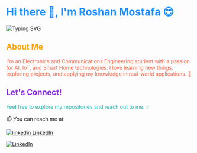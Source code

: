 <h1 style="color:#1E90FF;">Hi there 👋, I'm Roshan Mostafa 😊</h1>


![Typing SVG](https://readme-typing-svg.herokuapp.com?font=Fira+Code&size=28&duration=4000&pause=1000&color=1E90FF&center=true&vCenter=true&width=600&lines=Welcome+to+my+GitHub+profile+🌟)


<h2 style="color:#FFA500;">About Me</h2>
<p style="color:#FF6347;">
I'm an Electronics and Communications Engineering student with a passion for AI, IoT, and Smart Home technologies.  
I love learning new things, exploring projects, and applying my knowledge in real-world applications. 🚀
</p>

<h2 style="color:#8A2BE2;">Let's Connect!</h2>
<p style="color:#20B2AA;">
Feel free to explore my repositories and reach out to me. 💡
</p>


<p align="center">

📫 You can reach me at: 

<p>
  <a href="https://www.linkedin.com/in/roshan-mostafa-/" rel="nofollow noreferrer">
    <img src="https://i.sstatic.net/gVE0j.png" alt="linkedin"> LinkedIn
  </a> &nbsp; 
  
[![LinkedIn](https://img.shields.io/badge/LinkedIn-0077B5?style=for-the-badge&logo=linkedin&logoColor=white)](https://www.linkedin.com/in/roshan-mostafa-/)
